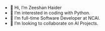 - 👋 Hi, I’m Zeeshan Haider
- 👀 I’m interested in coding with Python.
- 🌱 I’m full-time Software Developer at NCAI.
- 💞️ I’m looking to collaborate on AI Projects.

<!---
zeehydr/zeehydr is a ✨ special ✨ repository because its `README.md` (this file) appears on your GitHub profile.
You can click the Preview link to take a look at your changes.
--->

